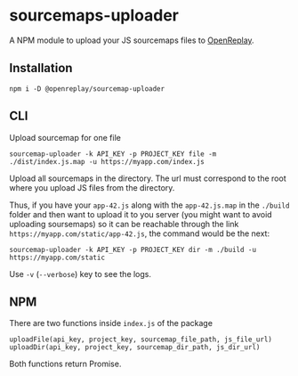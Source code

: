 # sourcemaps-uploader

A NPM module to upload your JS sourcemaps files to [OpenReplay](https://openreplay.com/).

## Installation

```
npm i -D @openreplay/sourcemap-uploader 
```

## CLI

Upload sourcemap for one file

```
sourcemap-uploader -k API_KEY -p PROJECT_KEY file -m ./dist/index.js.map -u https://myapp.com/index.js
```

Upload all sourcemaps in the directory. The url must correspond to the root where you upload JS files from the directory.

Thus, if you have your `app-42.js` along with  the `app-42.js.map` in the `./build` folder and then want to upload it to you server (you might want to avoid uploading soursemaps) so it can be reachable through the link `https://myapp.com/static/app-42.js`, the command would be the next:

```
sourcemap-uploader -k API_KEY -p PROJECT_KEY dir -m ./build -u https://myapp.com/static
```

Use `-v` (`--verbose`) key to see the logs.


## NPM

There are two functions inside `index.js` of the package

```
uploadFile(api_key, project_key, sourcemap_file_path, js_file_url)
uploadDir(api_key, project_key, sourcemap_dir_path, js_dir_url)
```

Both functions return Promise.
